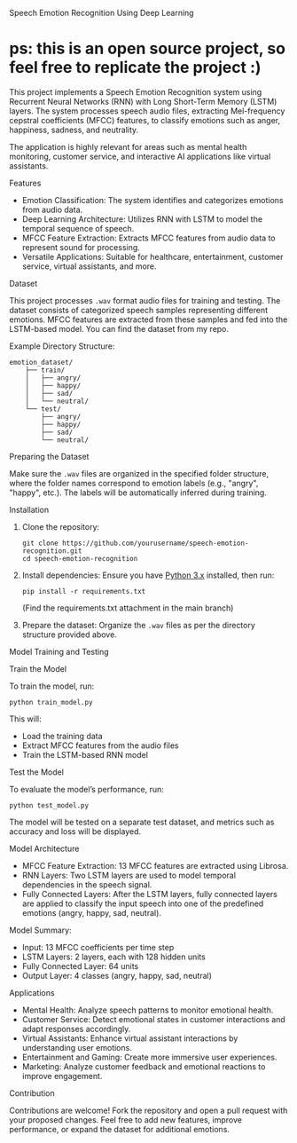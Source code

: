 Speech Emotion Recognition Using Deep Learning

# ps: this is an open source project, so feel free to replicate the project :)

This project implements a Speech Emotion Recognition system using Recurrent Neural Networks (RNN) with Long Short-Term Memory (LSTM) layers. The system processes speech audio files, extracting Mel-frequency cepstral coefficients (MFCC) features, to classify emotions such as anger, happiness, sadness, and neutrality.

The application is highly relevant for areas such as mental health monitoring, customer service, and interactive AI applications like virtual assistants.


Features

- Emotion Classification: The system identifies and categorizes emotions from audio data.
- Deep Learning Architecture: Utilizes RNN with LSTM to model the temporal sequence of speech.
- MFCC Feature Extraction: Extracts MFCC features from audio data to represent sound for processing.
- Versatile Applications: Suitable for healthcare, entertainment, customer service, virtual assistants, and more.

Dataset

This project processes `.wav` format audio files for training and testing. The dataset consists of categorized speech samples representing different emotions. MFCC features are extracted from these samples and fed into the LSTM-based model.
You can find the dataset from my repo.

Example Directory Structure:
```
emotion_dataset/
    ├── train/
    │   ├── angry/
    │   ├── happy/
    │   ├── sad/
    │   └── neutral/
    └── test/
        ├── angry/
        ├── happy/
        ├── sad/
        └── neutral/
```

Preparing the Dataset

Make sure the `.wav` files are organized in the specified folder structure, where the folder names correspond to emotion labels (e.g., "angry", "happy", etc.). The labels will be automatically inferred during training.


Installation

1. Clone the repository:
   ```
   git clone https://github.com/yourusername/speech-emotion-recognition.git
   cd speech-emotion-recognition
   ```

2. Install dependencies:
   Ensure you have [Python 3.x](https://www.python.org/downloads/) installed, then run:
   ```
   pip install -r requirements.txt
   ```
   (Find the requirements.txt attachment in the main branch)
   
3. Prepare the dataset:
   Organize the `.wav` files as per the directory structure provided above.

Model Training and Testing

Train the Model

To train the model, run:
```
python train_model.py
```

This will:
- Load the training data
- Extract MFCC features from the audio files
- Train the LSTM-based RNN model

Test the Model

To evaluate the model’s performance, run:
```
python test_model.py
```
The model will be tested on a separate test dataset, and metrics such as accuracy and loss will be displayed.


Model Architecture

- MFCC Feature Extraction: 13 MFCC features are extracted using Librosa.
- RNN Layers: Two LSTM layers are used to model temporal dependencies in the speech signal.
- Fully Connected Layers: After the LSTM layers, fully connected layers are applied to classify the input speech into one of the predefined emotions (angry, happy, sad, neutral).

Model Summary:
- Input: 13 MFCC coefficients per time step
- LSTM Layers: 2 layers, each with 128 hidden units
- Fully Connected Layer: 64 units
- Output Layer: 4 classes (angry, happy, sad, neutral)


Applications

- Mental Health: Analyze speech patterns to monitor emotional health.
- Customer Service: Detect emotional states in customer interactions and adapt responses accordingly.
- Virtual Assistants: Enhance virtual assistant interactions by understanding user emotions.
- Entertainment and Gaming: Create more immersive user experiences.
- Marketing: Analyze customer feedback and emotional reactions to improve engagement.

Contribution

Contributions are welcome! Fork the repository and open a pull request with your proposed changes. Feel free to add new features, improve performance, or expand the dataset for additional emotions.
